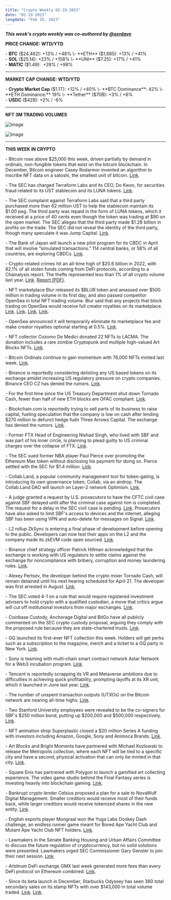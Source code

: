 ```yaml
---
title: "Crypto Weekly 02-19-2023"
date: "02-19-2023"
longdate: "Feb 19, 2023"
---
```


***This week's crypto weekly was co-authored by [@serdave](https://twitter.com/serdave_eth)***

**PRICE CHANGE: WTD/YTD**

\- **BTC** ($24,462): +13% / +48%  
\- **ETH** ($1,685): +13% / +41%  
\- **SOL** ($25.14): +23% / +158%  
\- **UNI** ($7.25): +17% / +41%  
\- **MATIC** ($1.49):  +28% / +98%



---

**MARKET CAP CHANGE: WTD/YTD**

\- **Crypto Market Cap** ($1.1T): +12% / +40%  
\- **BTC Dominance**: 42%  
\- **ETH Dominance:** 19%  
\- **Tether** ($70B): +3% / +6%  
\- **USDC** ($42B): +2% / -6%



---

**NFT 3M TRADING VOLUMES**

![Image](/images/02-19-2023-1.png)

![Image](/images/02-19-2023-2.png)

---

**THIS WEEK IN CRYPTO**

\- Bitcoin rose above $25,000 this week, driven partially by demand in ordinals, non-fungible tokens that exist on the bitcoin blockchain. In December, Bitcoin engineer Casey Rodarmor invented an algorithm to inscribe NFT data on a satoshi, the smallest unit of bitcoin. [Link](https://fortune.com/crypto/2023/02/17/ordinals-bitcoin-25k-satoshi-explanation/).   
  
\- The SEC has charged Terraform Labs and its CEO, Do Kwon, for securities fraud related to its UST stablecoin and its LUNA tokens. [Link](https://decrypt.co/121575/sec-files-lawsuit-against-terraform-labs-and-founder-do-kwon).   
  
\- The SEC complaint against Terraform Labs said that a third party purchased more than 62 million UST to help the stablecoin maintain its $1.00 peg. The third party was repaid in the form of LUNA tokens, which it received at a price of 40 cents even though the token was trading at $90 on the open market. The SEC alleges that the third party made $1.28 billion in profits on the trade. The SEC did not reveal the identity of the third party, though many speculate it was Jump Capital. [Link](https://fortune.com/crypto/2023/02/17/jump-trading-do-kwon-luna-terrausd-sec/).   
  
\- The Bank of Japan will launch a new pilot program for its CBDC in April that will involve “simulated transactions.” 114 central banks, or 58% of all countries, are exploring CBDCs. [Link](https://decrypt.co/121584/japan-announces-launch-new-cbdc-pilot-april).   
  
\- Crypto-related crimes hit an all-time high of $20.6 billion in 2022, with 82.1% of all stolen funds coming from DeFi protocols, according to a Chainalysis report. The thefts represented less than 1% of all crypto volume last year. [Link](https://www.coindesk.com/markets/2023/02/17/crypto-theft-rose-in-2022-as-scams-ransomware-bounty-fell-chainalysis/). [Report (PDF)](https://go.chainalysis.com/rs/503-FAP-074/images/Crypto_Crime_Report_2023.pdf).  
  
\- NFT marketplace Blur released its $BLUR token and amassed over $500 million in trading volume in its first day, and also passed competitor OpenSea in total NFT trading volume. Blur said that any projects that block trading on OpenSea would receive full creator royalties on its marketplace. [Link](https://www.theblock.co/post/212398/blur-block-opensea). [Link](https://www.coindesk.com/web3/2023/02/16/blur-surpassed-opensea-in-daily-nft-trading-volume-wednesday-nansen-shows/). [Link](https://www.coindesk.com/markets/2023/02/15/nft-marketplace-blurs-token-reaches-500m-trading-volume-after-airdrop/). [Link](https://www.theblock.co/post/210668/nft-marketplace-blur-raise-billion-dollar-valuation).  
  
\- OpenSea announced it will temporarily eliminate its marketplace fee and make creator royalties optional starting at 0.5%. [Link](https://www.coindesk.com/web3/2023/02/17/opensea-goes-zero-fee-creator-royalties-optional/).   
  
\- NFT collector Cozomo De Medici donated 22 NFTs to LACMA. The donation includes a rare zombie Cryptopunk and multiple high-valued Art Blocks NFTs. [Link](https://decrypt.co/121238/lacma-art-museum-nft-donation-cryptopunk-art-blocks).  
  
\- Bitcoin Ordinals continue to gain momentum with 76,000 NFTs minted last week. [Link](https://decrypt.co/121243/ordinals-gain-momentum-with-76000-nfts-minted-to-bitcoin).  
  
\- Binance is reportedly considering delisting any US based tokens on its exchange amidst increasing US regulatory pressure on crypto companies. Binance CEO CZ has denied the rumors. [Link](https://www.bnnbloomberg.ca/binance-considers-pulling-back-from-us-partners-as-crypto-crackdown-escalates-1.1885384).   
  
\- For the first time since the US Treasury Department shut down Tornado Cash, fewer than half of new ETH blocks are OFAC compliant. [Link](https://www.coindesk.com/tech/2023/02/14/fewer-than-half-of-new-ethereum-blocks-over-the-past-24-hours-are-ofac-compliant/).  
  
\- Blockchain.com is reportedly trying to sell parts of its business to raise capital, fueling speculation that the company is low on cash after lending $270 million to defunct hedge fudn Three Arrows Capital. The exchange has denied the rumors. [Link](https://decrypt.co/121627/blockchain-com-shopping-assets-to-fill-270m-hole-from-three-arrows-capital-sources).   
  
\- Former FTX Head of Engineering Nishad Singh, who lived with SBF and was part of his inner circle, is planning to plead guilty to US criminal charges over the collapse of FTX. [Link](https://www.bloomberg.com/news/articles/2023-02-17/top-bankman-fried-associate-nears-plea-deal-in-us-probe-of-ftx).   
  
\- The SEC sued former NBA player Paul Pierce over promoting the Ethereum Max token without disclosing his payment for doing so. Pierce settled with the SEC for $1.4 million. [Link](https://www.coindesk.com/policy/2023/02/17/sec-sues-former-nba-star-paul-pierce-over-ethereummax-promos/).   
  
\- Collab.Land, a popular community management tool for token-gating, is introducing its own governance token, Collab, via an airdrop. The Collab.Land DAO will launch on Layer-2 network Optimism. [Link](https://decrypt.co/121513/collab-land-reveals-token-airdrop-for-over-2-million-users).   
  
\- A judge granted a request by U.S. prosecutors to have the CFTC civil case against SBF delayed until after the criminal case against him is completed. The request for a delay in the SEC civil case is pending. [Link](https://www.coindesk.com/policy/2023/02/13/cftc-case-against-sam-bankman-fried-postponed-until-after-criminal-trial/). Prosecutors have also asked to limit SBF's access to devices and the internet, alleging SBF has been using VPN and auto-delete for messages on Signal. [Link](https://fortune.com/crypto/2023/02/16/prosecutors-move-to-limit-sam-bankman-frieds-device-and-internet-use-but-stop-short-of-demanding-jail-time/).    
  
\- L2 rollup ZkSync is entering a final phase of development before opening to the public. Developers can now test their apps on the L2 and the company made its zkEVM code open sourced. [Link](https://www.coindesk.com/tech/2023/02/16/matter-labs-says-zksync-20-entering-new-era-with-re-brand-and-developer-rollout/).   
  
\- Binance chief strategy officer Patrick Hillman acknowledged that the exchange is working with US regulators to settle claims against the exchange for noncompliance with bribery, corruption and money laundering rules. [Link](https://www.wsj.com/articles/crypto-giant-binance-expects-to-pay-penalties-to-resolve-u-s-investigations-f1e3c9d2).   
  
\- Alexey Pertsev, the developer behind the crypto mixer Tornado Cash, will remain detained until his next hearing scheduled for April 21. The developer was first arrested in August. [Link](https://www.theblock.co/post/211965/tornado-cash-developer-alexey-pertsev).  
  
\- The SEC voted 4-1 on a rule that would require registered investment advisers to hold crypto with a qualified custodian, a move that critics argue will cut off institutional investors from major exchanges. [Link](https://www.theblock.co/post/211786/sec-to-vote-on-rule-that-would-tighten-crypto-custody-requirements).  
  
\- Coinbase Custody, Anchorage Digital and BitGo have all publicly commented on the SEC crypto custody proposal, arguing they comply with the proposed rule because they are state-chartered trusts. [Link](https://www.coindesk.com/policy/2023/02/15/coinbase-anchorage-say-theyll-be-ok-under-sec-custody-proposal-but-risks-may-lurk-for-others/).   
  
\- GQ launched its first-ever NFT collection this week. Holders will get perks such as a subscription to the magazine, merch and a ticket to a GQ party in New York. [Link](https://decrypt.co/121492/gq-joins-list-legacy-media-outlets-joining-nft-bandwagon).   
  
\- Sony is teaming with multi-chain smart contract network Astar Network for a Web3 incubation program. [Link](https://www.coindesk.com/web3/2023/02/17/sony-teams-up-with-astar-network-for-web3-incubation-program/).  
  
\- Tencent is reportedly scrapping its VR and Metaverse ambitions due to difficulties in achieving quick profitability, prompting layoffs at its XR unit, which it launched in June last year. [Link](https://www.reuters.com/technology/tencent-scraps-plans-vr-hardware-metaverse-bet-falters-sources-2023-02-17/).   
  
\- The number of unspent transaction outputs (UTXOs) on the Bitcoin network are nearing all-time highs. [Link](https://www.coindesk.com/markets/2023/02/14/bitcoins-utxos-are-close-to-an-all-time-high-heres-why-it-matters/).  
  
\- Two Stanford University employees were revealed to be the co-signers for SBF's $250 million bond, putting up $200,000 and $500,000 respectively. [Link](https://decrypt.co/121411/judge-orders-sam-bankman-fried-reveal-bond-signers).   
  
\- NFT animation shop Superplastic closed a $20 million Series A funding with investors including Amazon, Google, Sony and Animoca Brands. [Link](https://www.theblock.co/post/212048/amazon-google-and-kering-back-nft-animation-studio-making-synthetic-celebrities).   
  
\- Art Blocks and Bright Moments have partnered with Michael Kozlowski to release the Metropolis collection, where each NFT will be tied to a specific city and have a second, physical activation that can only be minted in that city. [Link](https://www.coindesk.com/web3/2023/02/16/art-blocks-and-nft-gallery-bright-moments-team-up-to-bring-generative-art-irl/).  
  
\- Square Enix has partnered with Polygon to launch a gamified art collecting experience. The video game studio behind the Final Fantasy series is investing heavily into blockchain gaming. [Link](https://www.coindesk.com/web3/2023/02/15/gaming-company-square-enix-partners-with-polygon-for-nft-art-project/).   
  
\- Bankrupt crypto lender Celsius proposed a plan for a sale to NovaWulf Digital Management. Smaller creditors would receive most of their funds back, while larger creditors would receive tokenized shares in the new entity. [Link](https://www.theblock.co/post/211865/celsius-sale-plan-novawulf).   
  
\- English esports player Mongraal won the Yuga Labs Dookey Dash challenge, an endless runner game meant for Bored Ape Yacht Club and Mutant Ape Yacht Club NFT holders. [Link](https://decrypt.co/121467/fortnite-esports-mongraal-wins-bored-ape-yacht-club-dookey-dash-challenge).   
  
\- Lawmakers in the Senate Banking Housing and Urban Affairs Committee to discuss the future regulation of cryptocurrency, but no solid solutions were presented. Lawmakers urged SEC Commissioner Gary Gensler to join their next session. [Link](https://decrypt.co/121293/lawmakers-continue-to-quarrel-over-crypto-nightmare).   
  
\- Arbitrum DeFi exchange GMX last week generated more fees than every DeFi protocol on Ethereum combined. [Link](https://www.coindesk.com/markets/2023/02/13/arbitrum-based-gmx-surpassed-ethereum-blockchain-in-daily-fees-over-weekend/).  
  
\- Since its beta launch in December, Starbucks Odyssey has seen 360 total secondary sales on its stamp NFTs with over $143,000 in total volume traded. [Link](https://fortune.com/crypto/2023/02/17/this-week-in-the-metaverse-nft-art-museums-web3-blur-opensea-starbucks/). [Link](https://decrypt.co/121552/starbucks-polygon-nfts-already-selling-thousands).